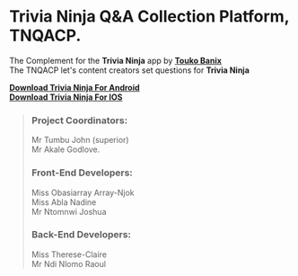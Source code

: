 
# Trivia Ninja Q&A Collection Platform, TNQACP. 

The Complement for the **Trivia Ninja** app by [**Touko Banix**](https://toukobanix.com)  
The TNQACP let's content creators set questions for **Trivia Ninja**  

[**Download Trivia Ninja For Android**](https://play.google.com/store/apps/details?id=com.trivia.ninja)  
[**Download Trivia Ninja For IOS**](https://via.placeholder.com/1024x1024/FFFFFF/000000/?text=IOS+Version+Coming+Soon)  

> ### Project Coordinators:
> Mr Tumbu John (superior)  
> Mr Akale Godlove. 
>
> ### Front-End Developers:
> Miss Obasiarray Array-Njok  
> Miss Abla Nadine  
> Mr Ntomnwi Joshua
>
> ### Back-End Developers:
> Miss Therese-Claire  
> Mr Ndi Nlomo Raoul  


